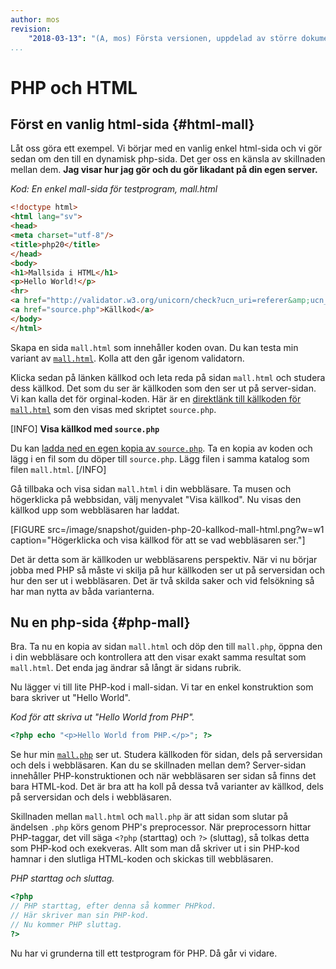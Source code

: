 ```yaml
---
author: mos
revision:
    "2018-03-13": "(A, mos) Första versionen, uppdelad av större dokument."
...
```

PHP och HTML
=======================



Först en vanlig html-sida {#html-mall}
-----------------------

Låt oss göra ett exempel. Vi börjar med en vanlig enkel html-sida och vi gör sedan om den till en dynamisk php-sida. Det ger oss en känsla av skillnaden mellan dem. **Jag visar hur jag gör och du gör likadant på din egen server.**

*Kod: En enkel mall-sida för testprogram, mall.html*

```html
<!doctype html>
<html lang="sv"> 
<head>
<meta charset="utf-8"/>
<title>php20</title>
</head>
<body>
<h1>Mallsida i HTML</h1>
<p>Hello World!</p>
<hr>
<a href="http://validator.w3.org/unicorn/check?ucn_uri=referer&amp;ucn_task=conformance">Unicorn</a>
<a href="source.php">Källkod</a>
</body>
</html>
```

Skapa en sida `mall.html` som innehåller koden ovan. Du kan testa min variant av [`mall.html`](kod-exempel/guiden-php-20/2/mall.html). Kolla att den går igenom validatorn.

Klicka sedan på länken källkod och leta reda på sidan `mall.html` och studera dess källkod. Det som du ser är källkoden som den ser ut på server-sidan. Vi kan kalla det för orginal-koden. Här är en [direktlänk till källkoden för `mall.html`](kod-exempel/guiden-php-20/2/source.php?dir=&file=mall.html#file) som den visas med skriptet `source.php`.

[INFO]
**Visa källkod med `source.php`**

Du kan [ladda ned en egen kopia av `source.php`](source). Ta en kopia av koden och lägg i en fil som du döper till `source.php`. Lägg filen i samma katalog som filen `mall.html`.
[/INFO]

Gå tillbaka och visa sidan `mall.html` i din webbläsare. Ta musen och högerklicka på webbsidan, välj menyvalet "Visa källkod". Nu visas den källkod upp som webbläsaren har laddat. 

[FIGURE src=/image/snapshot/guiden-php-20-kallkod-mall-html.png?w=w1 caption="Högerklicka och visa källkod för att se vad webbläsaren ser."]

Det är detta som är källkoden ur webbläsarens perspektiv. När vi nu börjar jobba med PHP så måste vi skilja på hur källkoden ser ut på serversidan och hur den ser ut i webbläsaren. Det är två skilda saker och vid felsökning så har man nytta av båda varianterna.




Nu en php-sida {#php-mall}
-----------------------

Bra. Ta nu en kopia av sidan `mall.html` och döp den till `mall.php`, öppna den i din webbläsare och kontrollera att den visar exakt samma resultat som `mall.html`. Det enda jag ändrar så långt är sidans rubrik.

Nu lägger vi till lite PHP-kod i mall-sidan. Vi tar en enkel konstruktion som bara skriver ut "Hello World".

*Kod för att skriva ut "Hello World from PHP".*

```php
<?php echo "<p>Hello World from PHP.</p>"; ?>
```

Se hur min [`mall.php`](kod-exempel/guiden-php-20/2/mall.php) ser ut. Studera källkoden för sidan, dels på serversidan och dels i webbläsaren. Kan du se skillnaden mellan dem? Server-sidan innehåller PHP-konstruktionen och när webbläsaren ser sidan så finns det bara HTML-kod. Det är bra att ha koll på dessa två varianter av källkod, dels på serversidan och dels i webbläsaren.

Skillnaden mellan `mall.html` och `mall.php` är att sidan som slutar på ändelsen `.php` körs genom PHP's preprocessor. När preprocessorn hittar PHP-taggar, det vill säga `<?php` (starttag) och `?>` (sluttag), så tolkas detta som PHP-kod och exekveras. Allt som man då skriver ut i sin PHP-kod hamnar i den slutliga HTML-koden och skickas till webbläsaren.

*PHP starttag och sluttag.*

```php
<?php
// PHP starttag, efter denna så kommer PHPkod.
// Här skriver man sin PHP-kod.
// Nu kommer PHP sluttag.
?>
```

Nu har vi grunderna till ett testprogram för PHP. Då går vi vidare.
